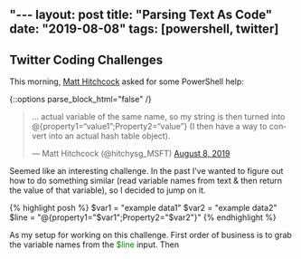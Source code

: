 "---
layout: post
title: "Parsing Text As Code"
date: "2019-08-08"
tags: [powershell, twitter]
---

## Twitter Coding Challenges

This morning, [Matt Hitchcock](https://twitter.com/hitchysg_MSFT) asked for some PowerShell help:

{::options parse_block_html="false" /}
<div class="center">

<blockquote class="twitter-tweet"><p lang="en" dir="ltr">... actual variable of the same name, so my string is then turned into @{property1=“value1”;Property2=“value”} (I then have a way to convert into an actual hash table object).</p>&mdash; Matt Hitchcock (@hitchysg_MSFT) <a href="https://twitter.com/hitchysg_MSFT/status/1159433036573753344?ref_src=twsrc%5Etfw">August 8, 2019</a></blockquote> <script async src="https://platform.twitter.com/widgets.js" charset="utf-8"></script>

</div>

Seemed like an interesting challenge. In the past I've wanted to figure out how to do something similar (read variable names from text & then return the value of that variable), so I decided to jump on it.

<!-- ``` posh --->
{% highlight posh %}
$var1 = "example data1"
$var2 = "example data2"
$line = "@{property1="$var1";Property2="$var2"}"
{% endhighlight %}
<!-- ``` --->
<!--
<script src="https://github.com/Torch02/Torch02.github.io/blob/master/src/20190808setup.ps1" > </script>
-->

As my setup for working on this challenge.
First order of business is to grab the variable names from the <span style="color:green">$line</span> input. Then
